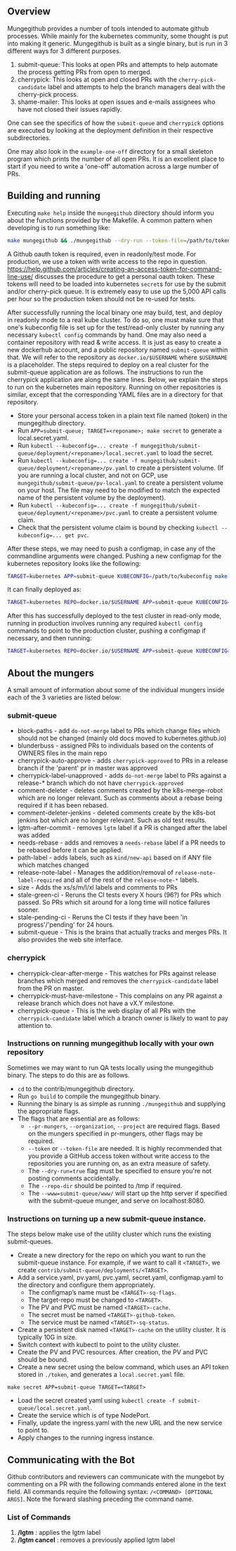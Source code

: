 ## Overview

Mungegithub provides a number of tools intended to automate github processes. While mainly for the kubernetes community, some thought is put into making it generic. Mungegithub is built as a single binary, but is run in 3 different ways for 3 different purposes.

1. submit-queue: This looks at open PRs and attempts to help automate the process getting PRs from open to merged.
1. cherrypick: This looks at open and closed PRs with the `cherry-pick-candidate` label and attempts to help the branch managers deal with the cherry-pick process.
1. shame-mailer: This looks at open issues and e-mails assignees who have not closed their issues rapidly.

One can see the specifics of how the `submit-queue` and `cherrypick` options are executed by looking at the deployment definition in their respective subdirectories.

One may also look in the `example-one-off` directory for a small skeleton program which prints the number of all open PRs. It is an excellent place to start if you need to write a 'one-off' automation across a large number of PRs.

## Building and running

Executing `make help` inside the `mungegithub` directory should inform you about the functions provided by the Makefile. A common pattern when developing is to run something like:
```sh
make mungegithub && ./mungegithub --dry-run --token-file=/path/to/token --once --www=submit-queue/www --pr-mungers=submit-queue --min-pr-number=25000 --max-pr-number=25500 --organization=kubernetes --project=kubernetes --repo-dir=/tmp --stderrthreshold=0
```

A Github oauth token is required, even in readonly/test mode. For production, we use a token with write access to the repo in question. https://help.github.com/articles/creating-an-access-token-for-command-line-use/ discusses the procedure to get a personal oauth token. These tokens will need to be loaded into kubernetes `secret`s for use by the submit and/or cherry-pick queue. It is extremely easy to use up the 5,000 API calls per hour so the production token should not be re-used for tests.

After successfully running the local binary one may build, test, and deploy in readonly mode to a real kube cluster. To do so, one must make sure that one's kubeconfig file is set up for the test/read-only cluster by running any necessary `kubectl config` commands by hand. One may also need a container repository with read & write access. It is just as easy to create a new dockerhub account, and a public repository named `submit-queue` within that. We will refer to the repository as `docker.io/$USERNAME` where `$USERNAME` is a placeholder. The steps required to deploy on a real cluster for the submit-queue application are as follows. The instructions to run the cherrypick application are along the same lines. Below, we explain the steps to run on the kubernetes main repository. Running on other repositories is similar, except that the corresponding YAML files are in a directory for that repository.

- Store your personal access token in a plain text file named (token) in the mungegithub directory.
- Run `APP=submit-queue; TARGET=<reponame>; make secret` to generate a local.secret.yaml.
- Run `kubectl --kubeconfig=... create -f mungegithub/submit-queue/deployment/<reponame>/local.secret.yaml` to load the secret.
- Run `kubectl --kubeconfig=... create -f mungegithub/submit-queue/deployment/<reponame>/pv.yaml` to create a persistent volume. (If you are running a local cluster, and not on GCP, use `mungegithub/submit-queue/pv-local.yaml` to create a persistent volume on your host. The file may need to be modified to match the expected name of the persistent volume by the deployment). 
- Run `kubectl --kubeconfig=... create -f mungegithub/submit-queue/deployment/<reponame>/pvc.yaml` to create a persistent volume claim.
- Check that the persistent volume claim is bound by checking `kubectl --kubeconfig=... get pvc`.

After these steps, we may need to push a configmap, in case any of the commandline arguments were changed. Pushing a new configmap for the kubernetes repository looks like the following:
```sh
TARGET=kubernetes APP=submit-queue KUBECONFIG=/path/to/kubeconfig make push_config
```

It can finally deployed as:
```sh
TARGET=kubernetes REPO=docker.io/$USERNAME APP=submit-queue KUBECONFIG=/path/to/kubeconfig make deploy
```

After this has successfully deployed to the test cluster in read-only mode, running in production involves running any required `kubectl config` commands to point to the production cluster, pushing a configmap if necessary, and then running:
```sh
TARGET=kubernetes REPO=docker.io/$USERNAME APP=submit-queue KUBECONFIG=/path/to/kubeconfig READONLY=false make deploy
``` 

## About the mungers

A small amount of information about some of the individual mungers inside each of the 3 varieties are listed below:

### submit-queue
* block-paths - add `do-not-merge` label to PRs which change files which should not be changed (mainly old docs moved to kubernetes.github.io)
* blunderbuss - assigned PRs to individuals based on the contents of OWNERS files in the main repo
* cherrypick-auto-approve - adds `cherrypick-approved` to PRs in a release branch if the 'parent' pr in master was approved
* cherrypick-label-unapproved - adds `do-not-merge` label to PRs against a release-\* branch which do not have `cherrypick-approved`
* comment-deleter - deletes comments created by the k8s-merge-robot which are no longer relevant. Such as comments about a rebase being required if it has been rebased.
* comment-deleter-jenkins - deleted comments create by the k8s-bot jenkins bot which are no longer relevant. Such as old test results.
* lgtm-after-commit - removes `lgtm` label if a PR is changed after the label was added
* needs-rebase - adds and removes a `needs-rebase` label if a PR needs to be rebased before it can be applied.
* path-label - adds labels, such as `kind/new-api` based on if ANY file which matches changed
* release-note-label - Manages the addition/removal of `release-note-label-required` and all of the rest of the `release-note-*` labels.
* size - Adds the xs/s/m/l/xl labels and comments to PRs
* stale-green-ci - Reruns the CI tests every X hours (96?) for PRs which passed. So PRs which sit around for a long time will notice failures sooner.
* stale-pending-ci - Reruns the CI tests if they have been 'in progress'/'pending' for 24 hours.
* submit-queue - This is the brains that actually tracks and merges PRs. It also provides the web site interface.

### cherrypick
* cherrypick-clear-after-merge - This watches for PRs against release branches which merged and removes the `cherrypick-candidate` label from the PR on master.
* cherrypick-must-have-milestone - This complains on any PR against a release branch which does not have a vX.Y milestone.
* cherrypick-queue - This is the web display of all PRs with the `cherrypick-candidate` label which a branch owner is likely to want to pay attention to.

### Instructions on running mungegithub locally with your own repository		
	
Sometimes we may want to run QA tests locally using the mungegithub binary. The steps to do this are as follows.		
		
* `cd` to the contrib/mungegithub directory.		
* Run `go build` to compile the mungegithub binary.		
* Running the binary is as simple as running `./mungegithub` and supplying the appropriate flags.		
* The flags that are essential are as follows:		
    * `--pr-mungers`, `--organization`, `--project` are required flags. Based on the mungers specified in pr-mungers, other flags may be required.
    * `--token` or `--token-file` are needed. It is highly recommended that you provide a GitHub access token without write access to the repositories you are running on, as an extra measure of safety.
    * The `--dry-run=true` flag must be specified to ensure you're not posting comments accidentally.		
    * The `--repo-dir` should be pointed to /tmp if required.		
    * The `--www=submit-queue/www/` will start up the http server if specified with the submit-queue munger, and serve on localhost:8080.
    
### Instructions on turning up a new submit-queue instance.

The steps below make use of the utility cluster which runs the existing submit-queues.

* Create a new directory for the repo on which you want to run the submit-queue instance. For example, if we want to call it `<TARGET>`, we create `contrib/submit-queue/deployments/<TARGET>`.
* Add a service.yaml, pv.yaml, pvc.yaml, secret.yaml, configmap.yaml to the directory and configure them appropriately.
     * The configmap’s name must be `<TARGET>-sq-flags`.
     * The target-repo must be changed to `<TARGET>`.
     * The PV and PVC must be named `<TARGET>-cache`.
     * The secret must be named `<TARGET>-github-token`.
     * The service must be named `<TARGET>-sq-status`.
* Create a persistent disk named `<TARGET>-cache` on the utility cluster. It is typically 10G in size.
* Switch context with kubectl to point to the utility cluster. 
* Create the PV and PVC resources. After creation, the PV and PVC should be bound.
* Create a new secret using the below command, which uses an API token stored in `./token`, and generates a `local.secret.yaml` file.
```
make secret APP=submit-queue TARGET=<TARGET>
```
* Load the secret created yaml using `kubectl create -f submit-queue/local.secret.yaml`.
* Create the service which is of type NodePort.
* Finally, update the ingress.yaml with the new URL and the new service to point to.
* Apply changes to the running ingress instance.

## Communicating with the Bot

Github contributors and reviewers can communicate with the mungebot by commenting on a PR with the following commands entered alone in the text field. All commands require the following syntax: `/<COMMAND> [OPTIONAL ARGS]`.  Note the forward slashing preceding the command name.

### List of Commands

1. **/lgtm** : applies the lgtm label
2. **/lgtm cancel** : removes a previously applied lgtm label
